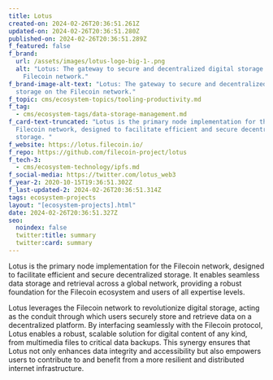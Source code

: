 ```yaml
---
title: Lotus
created-on: 2024-02-26T20:36:51.261Z
updated-on: 2024-02-26T20:36:51.280Z
published-on: 2024-02-26T20:36:51.289Z
f_featured: false
f_brand:
  url: /assets/images/lotus-logo-big-1-.png
  alt: "Lotus: The gateway to secure and decentralized digital storage on the
    Filecoin network."
f_brand-image-alt-text: "Lotus: The gateway to secure and decentralized digital
  storage on the Filecoin network."
f_topic: cms/ecosystem-topics/tooling-productivity.md
f_tag:
  - cms/ecosystem-tags/data-storage-management.md
f_card-text-truncated: "Lotus is the primary node implementation for the
  Filecoin network, designed to facilitate efficient and secure decentralized
  storage. "
f_website: https://lotus.filecoin.io/
f_repo: https://github.com/filecoin-project/lotus
f_tech-3:
  - cms/ecosystem-technology/ipfs.md
f_social-media: https://twitter.com/lotus_web3
f_year-2: 2020-10-15T19:36:51.302Z
f_last-updated-2: 2024-02-26T20:36:51.314Z
tags: ecosystem-projects
layout: "[ecosystem-projects].html"
date: 2024-02-26T20:36:51.327Z
seo:
  noindex: false
  twitter:title: summary
  twitter:card: summary
---
```

Lotus is the primary node implementation for the Filecoin network, designed to facilitate efficient and secure decentralized storage. It enables seamless data storage and retrieval across a global network, providing a robust foundation for the Filecoin ecosystem and users of all expertise levels.

Lotus leverages the Filecoin network to revolutionize digital storage, acting as the conduit through which users securely store and retrieve data on a decentralized platform. By interfacing seamlessly with the Filecoin protocol, Lotus enables a robust, scalable solution for digital content of any kind, from multimedia files to critical data backups. This synergy ensures that Lotus not only enhances data integrity and accessibility but also empowers users to contribute to and benefit from a more resilient and distributed internet infrastructure.